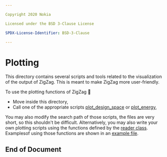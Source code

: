 ```yaml
---

Copyright 2020 Nokia

Licensed under the BSD 3-Clause License

SPDX-License-Identifier: BSD-3-Clause

---
```


# Plotting

This directory contains several scripts and tools related to the visualization
of the output of ZigZag. This is meant to make ZigZag more user-friendly.

To use the plotting functions of ZigZag :arrow_down_small:
 - Move inside this directory,
 - Call one of the appropriate scripts [plot_design_space](plot_design_space.py) or [plot_energy](plot_energy.py),

You may also modify the search path of those scripts, the files are very short, so this shouldn't be difficult. Alternatively, you may also write your own plotting scripts using the functions defined by the [reader class](reader.py). Examplesof using those functions are shown in an [example file](example.py).

## End of Document
